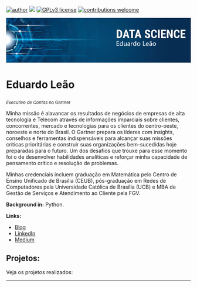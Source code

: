 [![author](https://img.shields.io/badge/author-carlosfab-red.svg)](https://www.linkedin.com/in/carlosfab) [![](https://img.shields.io/badge/python-3.7+-blue.svg)](https://www.python.org/downloads/release/python-365/) [![GPLv3 license](https://img.shields.io/badge/License-GPLv3-blue.svg)](http://perso.crans.org/besson/LICENSE.html) [![contributions welcome](https://img.shields.io/badge/contributions-welcome-brightgreen.svg?style=flat)](https://github.com/carlosfab/data_science/issues)

<p align="center">
  <img src="banner.png" >
</p>

# Eduardo Leão
<sub>*Executivo de Contas* no Gartner</sub>

Minha missão é alavancar os resultados de negócios de empresas de alta tecnologia e Telecom através de informações imparciais sobre clientes, concorrentes, mercado e tecnologias para os clientes do centro-oeste, noroeste e norte do Brasil.
O Gartner prepara os líderes com insights, conselhos e ferramentas indispensáveis para alcançar suas missões críticas prioritárias e construir suas organizações bem-sucedidas hoje preparadas para o futuro. Um dos desafios que trouxe para esse momento foi o de desenvolver habilidades analíticas e reforçar minha capacidade de pensamento crítico e resolução de problemas.

Minhas credenciais incluem graduação em Matemática pelo Centro de Ensino Unificado de Brasília (CEUB), pós-graduação em Redes de Computadores pela Universidade Católica de Brasília (UCB) e MBA de Gestão de Serviços e Atendimento ao Cliente pela FGV.

**Background in:** Python.

**Links:**
* [Blog](http://sigmoidal.ai)
* [LinkedIn](https://www.linkedin.com/in/eduardosleao)
* [Medium](https://www.medium.com)


## Projetos:
Veja os projetos realizados:



---

